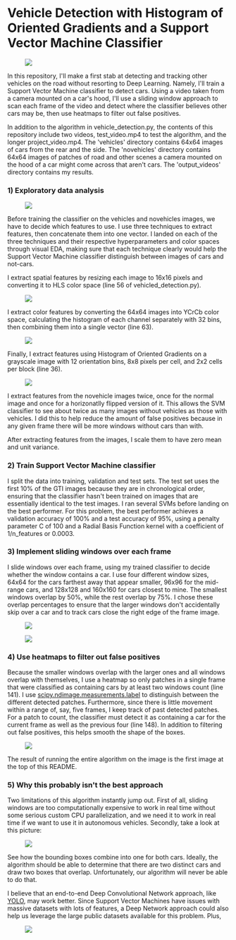 # Vehicle Detection with Histogram of Oriented Gradients and a Support Vector Machine Classifier
 <figure>
  <img src="readme_images/final_output.png"/>
</figure>
 <p></p>
In this repository, I'll make a first stab at detecting and tracking other vehicles on the road without resorting to Deep Learning. Namely, I'll train a Support Vector Machine classifier to detect cars. Using a video taken from a camera mounted on a car's hood, I'll use a sliding window approach to scan each frame of the video and detect where the classifier believes other cars may be, then use heatmaps to filter out false positives.


In addition to the algorithm in vehicle_detection.py, the contents of this repository include two videos, test_video.mp4 to test the algorithm, and the longer project_video.mp4. The 'vehicles' directory contains 64x64 images of cars from the rear and the side. The 'novehicles' directory contains 64x64 images of patches of road and other scenes a camera mounted on the hood of a car might come across that aren't cars. The 'output_videos' directory contains my results. 

### 1) Exploratory data analysis
<figure>
  <img src="readme_images/cars_nocars.png"/>
</figure>
 <p></p>

Before training the classifier on the vehicles and novehicles images, we have to decide which features to use. I use three techniques to extract features, then concatenate them into one vector. I landed on each of the three techniques and their respective hyperparameters and color spaces through visual EDA, making sure that each technique clearly would help the Support Vector Machine classifier distinguish between images of cars and not-cars. 

I extract spatial features by resizing each image to 16x16 pixels and converting it to HLS color space (line 56 of vehicled_detection.py). 
<figure>
  <img src="readme_images/spatial_features.png"/>
</figure>
 <p></p>

I extract color features by converting the 64x64 images into YCrCb color space, calculating the histogram of each channel separately with 32 bins, then combining them into a single vector (line 63). 
<figure>
  <img src="readme_images/color_features.png"/>
</figure>
 <p></p>

Finally, I extract features using Histogram of Oriented Gradients on a grayscale image with 12 orientation bins, 8x8 pixels per cell, and 2x2 cells per block (line 36). 
<figure>
  <img src="readme_images/HOG.png"/>
</figure>
 <p></p>
I extract features from the novehicle images twice, once for the normal image and once for a horizonatlly flipped version of it. This allows the SVM classifier to see about twice as many images without vehicles as those with vehicles. I did this to help reduce the amount of false positives because in any given frame there will be more windows without cars than with. 

After extracting features from the images, I scale them to have zero mean and unit variance.

### 2) Train Support Vector Machine classifier
I split the data into training, validation and test sets. The test set uses the first 10% of the GTI images because they are in chronological order, ensuring that the classifier hasn't been trained on images that are essentially identical to the test images. I ran several SVMs before landing on the best performer. For this problem, the best performer achieves a validation accuracy of 100% and a test accuracy of 95%, using a penalty parameter C of 100 and a Radial Basis Function kernel with a coefficient of 1/n_features or 0.0003.

### 3) Implement sliding windows over each frame
I slide windows over each frame, using my trained classifier to decide whether the window contains a car. I use four different window sizes, 64x64 for the cars farthest away that appear smaller, 96x96 for the mid-range cars, and 128x128 and 160x160 for cars closest to mine. The smallest windows overlap by 50%, while the rest overlap by 75%. I chose these overlap percentages to ensure that the larger windows don't accidentally skip over a car and to track cars close the right edge of the frame image. 
<figure>
  <img src="readme_images/all_sliding_windows.png"/>
</figure>
 <p></p>
<figure>
  <img src="readme_images/pred_sliding_windows.png"/>
</figure>
 <p></p>
 
### 4) Use heatmaps to filter out false positives
Because the smaller windows overlap with the larger ones and all windows overlap with themselves, I use a heatmap so only patches in a single frame that were classified as containing cars by at least two windows count (line 141). I use [scipy.ndimage.measurements.label](https://docs.scipy.org/doc/scipy-0.16.0/reference/generated/scipy.ndimage.measurements.label.html) to distinguish between the different detected patches. Furthermore, since there is little movement within a range of, say, five frames, I keep track of past detected patches. For a patch to count, the classifier must detect it as containing a car for the current frame as well as the previous four (line 148). In addition to filtering out false positives, this helps smooth the shape of the boxes.
<figure>
  <img src="readme_images/heatmap.png"/>
</figure>
 <p></p>
 
 The result of running the entire algorithm on the image is the first image at the top of this README.
 
 ### 5) Why this probably isn't the best approach
Two limitations of this algorithm instantly jump out. First of all, sliding windows are too computationally expensive to work in real time without some serious custom CPU parallelization, and we need it to work in real time if we want to use it in autonomous vehicles. Secondly, take a look at this picture:
 <figure>
  <img src="readme_images/overlapping_boxes.png"/>
</figure>
 <p></p>
See how the bounding boxes combine into one for both cars. Ideally, the algorithm should be able to determine that there are two distinct cars and draw two boxes that overlap. Unfortunately, our algorithm will never be able to do that. 


I believe that an end-to-end Deep Convolutional Network approach, like [YOLO](http://bit.ly/2zoUrp5), may work better. Since Support Vector Machines have issues with massive datasets with lots of features, a Deep Network approach could also help us leverage the large public datasets available for this problem. Plus,
<figure>
  <img src="readme_images/YOLO.png"/>
</figure>
 <p></p>
